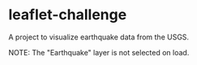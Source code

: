 # leaflet-challenge
A project to visualize earthquake data from the USGS.

NOTE: The "Earthquake" layer is not selected on load.